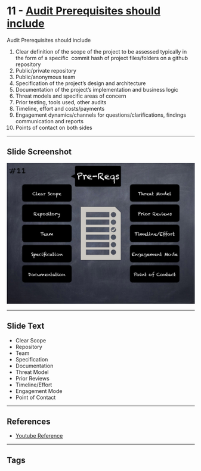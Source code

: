 
# 11 - [Audit Prerequisites should include](./Audit%20Prerequisites%20should%20include.md)

Audit Prerequisites should include
1. Clear definition of the scope of the project to be assessed typically in the form of a specific  commit hash of project files/folders on a github repository
2. Public/private repository
3. Public/anonymous team
4. Specification of the project’s design and architecture
5. Documentation of the project’s implementation and business logic
6. Threat models and specific areas of concern
7. Prior testing, tools used, other audits
8. Timeline, effort and costs/payments
9. Engagement dynamics/channels for questions/clarifications, findings communication and reports
10. Points of contact on both sides
___
## Slide Screenshot
![011.png](../../images/6.Audit%20Techniques%20and%20Tools%20101/011.png)
___
## Slide Text
- Clear Scope
- Repository
- Team
- Specification
- Documentation
- Threat Model
- Prior Reviews
- Timeline/Effort
- Engagement Mode
- Point of Contact
___
## References
- [Youtube Reference](https://youtu.be/M0C7z3TE5Go?t=713)
___
## Tags
